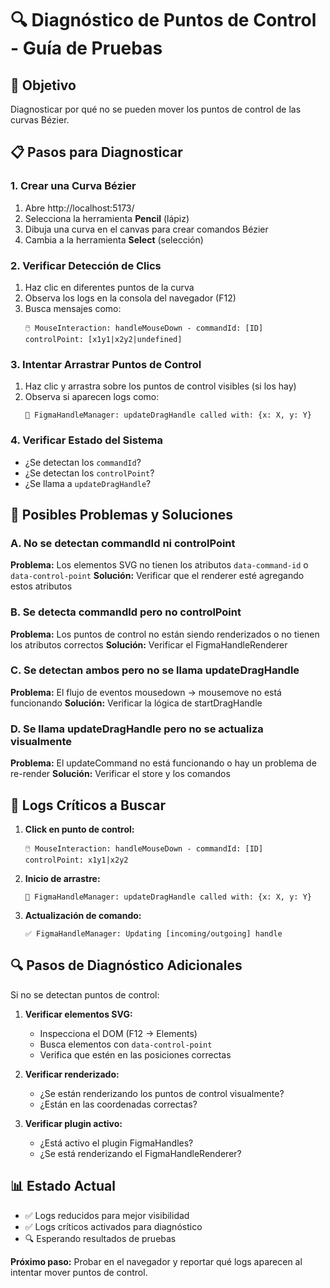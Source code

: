 # 🔍 Diagnóstico de Puntos de Control - Guía de Pruebas

## 🎯 Objetivo
Diagnosticar por qué no se pueden mover los puntos de control de las curvas Bézier.

## 📋 Pasos para Diagnosticar

### 1. Crear una Curva Bézier
1. Abre http://localhost:5173/
2. Selecciona la herramienta **Pencil** (lápiz)
3. Dibuja una curva en el canvas para crear comandos Bézier
4. Cambia a la herramienta **Select** (selección)

### 2. Verificar Detección de Clics
1. Haz clic en diferentes puntos de la curva
2. Observa los logs en la consola del navegador (F12)
3. Busca mensajes como:
   ```
   🖱️ MouseInteraction: handleMouseDown - commandId: [ID] controlPoint: [x1y1|x2y2|undefined]
   ```

### 3. Intentar Arrastrar Puntos de Control
1. Haz clic y arrastra sobre los puntos de control visibles (si los hay)
2. Observa si aparecen logs como:
   ```
   🔧 FigmaHandleManager: updateDragHandle called with: {x: X, y: Y}
   ```

### 4. Verificar Estado del Sistema
- ¿Se detectan los `commandId`?
- ¿Se detectan los `controlPoint`?
- ¿Se llama a `updateDragHandle`?

## 🔧 Posibles Problemas y Soluciones

### A. No se detectan commandId ni controlPoint
**Problema:** Los elementos SVG no tienen los atributos `data-command-id` o `data-control-point`
**Solución:** Verificar que el renderer esté agregando estos atributos

### B. Se detecta commandId pero no controlPoint
**Problema:** Los puntos de control no están siendo renderizados o no tienen los atributos correctos
**Solución:** Verificar el FigmaHandleRenderer

### C. Se detectan ambos pero no se llama updateDragHandle
**Problema:** El flujo de eventos mousedown -> mousemove no está funcionando
**Solución:** Verificar la lógica de startDragHandle

### D. Se llama updateDragHandle pero no se actualiza visualmente
**Problema:** El updateCommand no está funcionando o hay un problema de re-render
**Solución:** Verificar el store y los comandos

## 🚨 Logs Críticos a Buscar

1. **Click en punto de control:**
   ```
   🖱️ MouseInteraction: handleMouseDown - commandId: [ID] controlPoint: x1y1|x2y2
   ```

2. **Inicio de arrastre:**
   ```
   🔧 FigmaHandleManager: updateDragHandle called with: {x: X, y: Y}
   ```

3. **Actualización de comando:**
   ```
   ✅ FigmaHandleManager: Updating [incoming/outgoing] handle
   ```

## 🔍 Pasos de Diagnóstico Adicionales

Si no se detectan puntos de control:

1. **Verificar elementos SVG:**
   - Inspecciona el DOM (F12 -> Elements)
   - Busca elementos con `data-control-point`
   - Verifica que estén en las posiciones correctas

2. **Verificar renderizado:**
   - ¿Se están renderizando los puntos de control visualmente?
   - ¿Están en las coordenadas correctas?

3. **Verificar plugin activo:**
   - ¿Está activo el plugin FigmaHandles?
   - ¿Se está renderizando el FigmaHandleRenderer?

## 📊 Estado Actual

- ✅ Logs reducidos para mejor visibilidad
- ✅ Logs críticos activados para diagnóstico
- 🔍 Esperando resultados de pruebas

**Próximo paso:** Probar en el navegador y reportar qué logs aparecen al intentar mover puntos de control.
